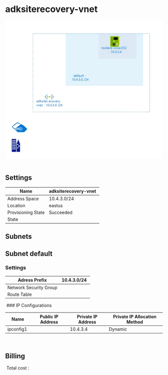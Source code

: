 # adksiterecovery-vnet
![Cloudockit](../assets/b1f683f08f184a5eaec6a2849eac94ff.jpg) 
## Settings


| Name | adksiterecovery-vnet  |
| --- | --- |
| Address Space | 10.4.3.0/24  |
| Location | eastus  |
| Provisioning State | Succeeded  |
| State |   |


## Subnets

## Subnet default

### Settings


| Adress Prefix | 10.4.3.0/24  |
| --- | --- |
| Network Security Group |   |
| Route Table |   |

 ### IP Configurations


| Name | Public IP Address | Private IP Address | Private IP Allocation Method |
| --- | --- | --- | --- |
| ipconfig1  |   | 10.4.3.4  | Dynamic  |
 
## Billing
 Total cost : 
